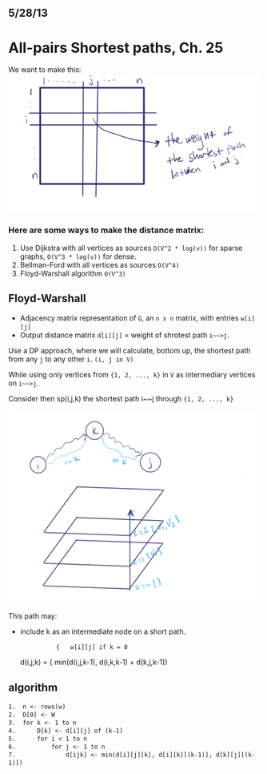 ## 5/28/13

# All-pairs Shortest paths, Ch. 25

We want to make this:
![](./images/Distancematrix.png)


### Here are some ways to make the distance matrix:

1. Use Dijkstra with all vertices as sources `O(V^2 * log(v))` for sparse graphs, `O(V^3 * log(v))` for dense.
2. Bellman-Ford with all vertices as sources `O(V^4)`
3. Floyd-Warshall algorithm `O(V^3)`

## Floyd-Warshall

- Adjacency matrix representation of `G`, an `n x n` matrix, with entries `w[i][j]`
- Output distance matrix `d[i][j]` = weight of shrotest path `i~~>j`.


Use a DP approach, where we will calculate, bottom up, the shortest path from any `j` to any other `i`. `(i, j in V)`

While using only vertices from `{1, 2, ..., k}` in `V` as intermediary vertices on `i~~>j`.

Consider then sp(i,j,k) the shortest path i~~j through `{1, 2, ..., k}`

![](./images/FloydWarshall.png)

This path may:
- include k as an intermediate node on a short path.

                {   w[i][j] if k = 0
    d(i,j,k) =  {   min(d(i,j,k-1), d(i,k,k-1) + d(k,j,k-1))

## algorithm

    1.  n <- rows(w)
    2.  D[0] <- W
    3.  for k <- 1 to n
    4.      D[k] <- d[i][j] of (k-1)
    5.      for i < 1 to n
    6.          for j <- 1 to n
    7.              d[ijk] <- min(d[i][j][k], d[i][k][(k-1)], d[k][j][(k-1)])
